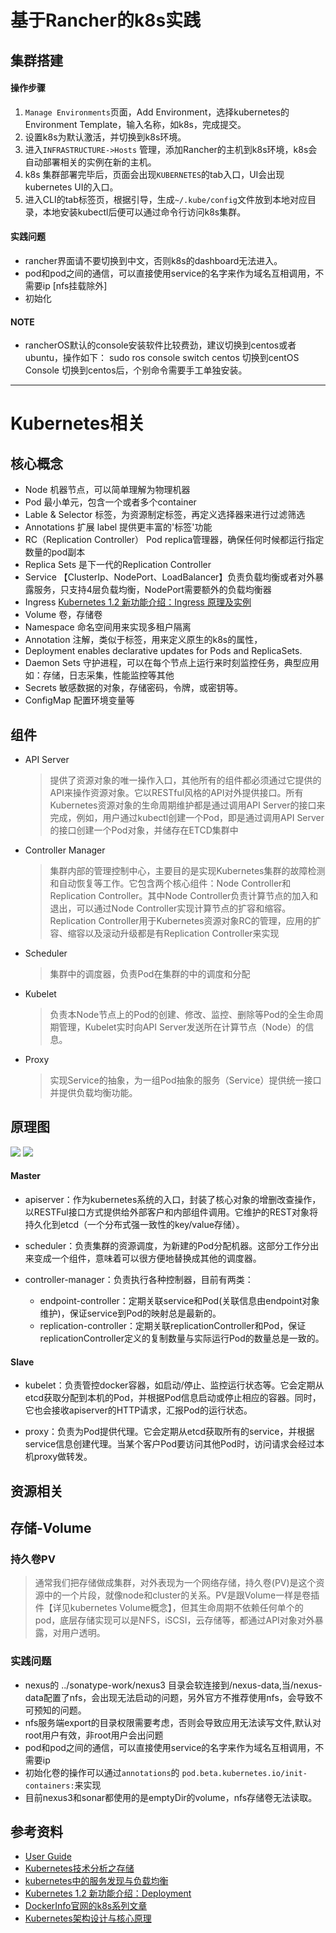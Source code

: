 
# 基于Rancher的k8s实践

## 集群搭建

#### 操作步骤

 1. `Manage Environments`页面，Add Environment，选择kubernetes的Environment Template，输入名称，如k8s，完成提交。
 2. 设置k8s为默认激活，并切换到k8s环境。
 3. 进入`INFRASTRUCTURE->Hosts` 管理，添加Rancher的主机到k8s环境，k8s会自动部署相关的实例在新的主机。
 3. k8s 集群部署完毕后，页面会出现`KUBERNETES`的tab入口，UI会出现kubernetes UI的入口。
 4. 进入CLI的tab标签页，根据引导，生成`~/.kube/config`文件放到本地对应目录，本地安装kubectl后便可以通过命令行访问k8s集群。

#### 实践问题

- rancher界面请不要切换到中文，否则k8s的dashboard无法进入。
- pod和pod之间的通信，可以直接使用service的名字来作为域名互相调用，不需要ip [nfs挂载除外]
- 初始化

#### NOTE

- rancherOS默认的console安装软件比较费劲，建议切换到centos或者ubuntu，操作如下：
    sudo ros console switch centos 切换到centOS Console
  切换到centos后，个别命令需要手工单独安装。

-------

# Kubernetes相关


## 核心概念
- Node 机器节点，可以简单理解为物理机器
- Pod 最小单元，包含一个或者多个container
- Lable & Selector 标签，为资源制定标签，再定义选择器来进行过滤筛选
- Annotations 扩展 label 提供更丰富的'标签'功能
- RC（Replication Controller） Pod replica管理器，确保任何时候都运行指定数量的pod副本
- Replica Sets 是下一代的Replication Controller
- Service 【ClusterIp、NodePort、LoadBalancer】负责负载均衡或者对外暴露服务，只支持4层负载均衡，NodePort需要额外的负载均衡器
- Ingress [Kubernetes 1.2 新功能介绍：Ingress 原理及实例](http://www.dockerinfo.net/1132.html)
- Volume 卷，存储卷
- Namespace 命名空间用来实现多租户隔离
- Annotation 注解，类似于标签，用来定义原生的k8s的属性，
- Deployment enables declarative updates for Pods and ReplicaSets.
- Daemon Sets 守护进程，可以在每个节点上运行来时刻监控任务，典型应用如：存储，日志采集，性能监控等其他
- Secrets 敏感数据的对象，存储密码，令牌，或密钥等。
- ConfigMap 配置环境变量等 

## 组件
- API Server
    > 提供了资源对象的唯一操作入口，其他所有的组件都必须通过它提供的API来操作资源对象。它以RESTful风格的API对外提供接口。所有Kubernetes资源对象的生命周期维护都是通过调用API Server的接口来完成，例如，用户通过kubectl创建一个Pod，即是通过调用API Server的接口创建一个Pod对象，并储存在ETCD集群中
- Controller Manager
    > 集群内部的管理控制中心，主要目的是实现Kubernetes集群的故障检测和自动恢复等工作。它包含两个核心组件：Node Controller和Replication Controller。其中Node Controller负责计算节点的加入和退出，可以通过Node Controller实现计算节点的扩容和缩容。Replication Controller用于Kubernetes资源对象RC的管理，应用的扩容、缩容以及滚动升级都是有Replication Controller来实现
- Scheduler
    > 集群中的调度器，负责Pod在集群的中的调度和分配
- Kubelet
    > 负责本Node节点上的Pod的创建、修改、监控、删除等Pod的全生命周期管理，Kubelet实时向API Server发送所在计算节点（Node）的信息。
- Proxy
    > 实现Service的抽象，为一组Pod抽象的服务（Service）提供统一接口并提供负载均衡功能。

## 原理图
![](media/images/14894837761208.jpg)
![](media/images/14894838806795.jpg)

#### Master
- apiserver：作为kubernetes系统的入口，封装了核心对象的增删改查操作，以RESTFul接口方式提供给外部客户和内部组件调用。它维护的REST对象将持久化到etcd（一个分布式强一致性的key/value存储）。

- scheduler：负责集群的资源调度，为新建的Pod分配机器。这部分工作分出来变成一个组件，意味着可以很方便地替换成其他的调度器。

- controller-manager：负责执行各种控制器，目前有两类：
    + endpoint-controller：定期关联service和Pod(关联信息由endpoint对象维护)，保证service到Pod的映射总是最新的。
    + replication-controller：定期关联replicationController和Pod，保证replicationController定义的复制数量与实际运行Pod的数量总是一致的。
#### Slave
- kubelet：负责管控docker容器，如启动/停止、监控运行状态等。它会定期从etcd获取分配到本机的Pod，并根据Pod信息启动或停止相应的容器。同时，它也会接收apiserver的HTTP请求，汇报Pod的运行状态。

- proxy：负责为Pod提供代理。它会定期从etcd获取所有的service，并根据service信息创建代理。当某个客户Pod要访问其他Pod时，访问请求会经过本机proxy做转发。

## 资源相关

## 存储-Volume
### 持久卷PV
> 通常我们把存储做成集群，对外表现为一个网络存储，持久卷(PV)是这个资源中的一个片段，就像node和cluster的关系。PV是跟Volume一样是卷插件【详见kubernetes Volume概念】，但其生命周期不依赖任何单个的pod，底层存储实现可以是NFS，iSCSI，云存储等，都通过API对象对外暴露，对用户透明。



### 实践问题
- nexus的 ../sonatype-work/nexus3 目录会软连接到/nexus-data,当/nexus-data配置了nfs，会出现无法启动的问题，另外官方不推荐使用nfs，会导致不可预知的问题。
- nfs服务端export的目录权限需要考虑，否则会导致应用无法读写文件,默认对root用户有效，非root用户会出问题
- pod和pod之间的通信，可以直接使用service的名字来作为域名互相调用，不需要ip
- 初始化卷的操作可以通过`annotations`的 `pod.beta.kubernetes.io/init-containers:`来实现
- 目前nexus3和sonar都使用的是emptyDir的volume，nfs存储卷无法读取。



## 参考资料
- [User Guide](https://kubernetes.io/docs/user-guide/environment-guide/)
- [Kubernetes技术分析之存储](http://www.open-open.com/lib/view/open1438593641817.html)
- [kubernetes中的服务发现与负载均衡](http://feisky.xyz/2016/09/11/Kubernetes%E4%B8%AD%E7%9A%84%E6%9C%8D%E5%8A%A1%E5%8F%91%E7%8E%B0%E4%B8%8E%E8%B4%9F%E8%BD%BD%E5%9D%87%E8%A1%A1/)
- [Kubernetes 1.2 新功能介绍：Deployment](http://www.dockerinfo.net/1128.html)
- [DockerInfo官网的k8s系列文章](http://www.dockerinfo.net/kubernetes)
- [Kubernetes架构设计与核心原理](http://www.dockerinfo.net/1048.html)

